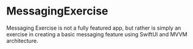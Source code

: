 # MessagingExercise
Messaging Exercise is not a fully featured app, but rather is simply an exercise in creating a basic messaging feature using SwiftUI and MVVM architecture.
